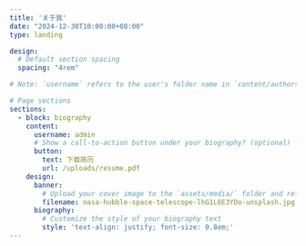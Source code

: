 ```yaml
---
title: '关于我'
date: "2024-12-30T10:00:00+08:00"
type: landing

design:
  # Default section spacing
  spacing: "4rem"

# Note: `username` refers to the user's folder name in `content/authors/`

# Page sections
sections:
  - block: biography
    content:
      username: admin
      # Show a call-to-action button under your biography? (optional)
      button:
        text: 下载简历
        url: /uploads/resume.pdf
    design:
      banner:
        # Upload your cover image to the `assets/media/` folder and reference it here
        filename: nasa-hubble-space-telescope-lhG1L6E3YDo-unsplash.jpg
      biography:
        # Customize the style of your biography text
        style: 'text-align: justify; font-size: 0.8em;'
---
```

